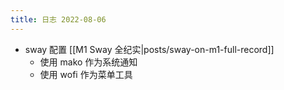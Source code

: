 ```yaml
---
title: 日志 2022-08-06
---
```

* sway 配置 [[M1 Sway 全纪实|posts/sway-on-m1-full-record]]
    * 使用 mako 作为系统通知
    * 使用 wofi 作为菜单工具
